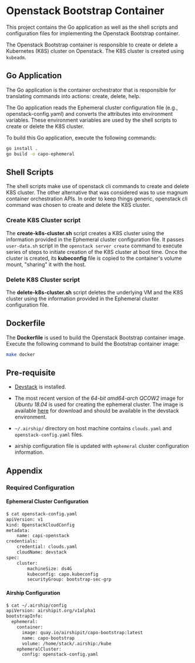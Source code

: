 # Openstack Bootstrap Container

This project contains the Go application as well as the shell scripts and configuration files for
implementing the Openstack Bootstrap container.

The Openstack Bootstrap container is responsible to create or delete a Kubernetes (K8S) cluster on
Openstack. The K8S cluster is created using `kubeadm`.

## Go Application

The Go application is the container orchestrator that is responsible for translating commands
into actions: create, delete, help.

The Go application reads the Ephemeral cluster configuration file (e.g., openstack-config.yaml) and
converts the attributes into environment variables. These environment variables are used by the
shell scripts to create or delete the K8S cluster.

To build this Go application, execute the following commands:

```bash
go install .
go build -o capo-ephemeral
```

## Shell Scripts

The shell scripts make use of openstack cli commands to create and delete K8S cluster.
The other alternative that was considered was to use magnum container orchestration APIs.
In order to keep things generic, openstack cli command was chosen to create and delete the K8S
cluster.

### Create K8S Cluster script

The **create-k8s-cluster.sh** script creates a K8S cluster using the information provided in
the Ephemeral cluster configuration file. It passes `user-data.sh` script in the
`openstack server create` command to execute series of steps to initiate creation of the K8S
cluster at boot time. Once the cluster is created, its **kubeconfig** file is copied to the
container's volume mount, "sharing" it with the host.

### Delete K8S Cluster script

The **delete-k8s-cluster.sh** script deletes the underlying VM and the K8S cluster using the
information provided in the Ephemeral cluster configuration file.

## Dockerfile

The **Dockerfile** is used to build the Openstack Bootstrap container image.
Execute the following command to build the Bootstrap container image:

```bash
make docker
```

## Pre-requisite

- [Devstack](https://docs.openstack.org/devstack/latest/guides/devstack-with-lbaas-v2.html)
is installed.
- The most recent version of the *64-bit amd64-arch QCOW2* image for *Ubuntu 18.04* is used for
creating the ephemeral cluster.
 The image is available
 [here](https://cloud-images.ubuntu.com/bionic/current/bionic-server-cloudimg-amd64.img) for
 download and should be available in the devstack environment.

- `~/.airship/` directory on host machine contains `clouds.yaml` and `openstack-config.yaml` files.
- airship configuration file is updated with `ephemeral` cluster configuration information.

## Appendix

### Required Configuration

#### Ephemeral Cluster Configuration

```bash
$ cat openstack-config.yaml
apiVersion: v1
kind: OpenstackCloudConfig
metadata:
    name: capi-openstack
credentials:
    credential: clouds.yaml
    cloudName: devstack
spec:
    cluster:
        machineSize: ds4G
        kubeconfig: capo.kubeconfig
        securityGroup: bootstrap-sec-grp
```

#### Airship Configuration

```bash
$ cat ~/.airship/config
apiVersion: airshipit.org/v1alpha1
bootstrapInfo:
  ephemeral:
    container:
      image: quay.io/airshipit/capo-bootstrap:latest
      name: capo-bootstrap
      volume: /home/stack/.airship:/kube
    ephemeralCluster:
      config: openstack-config.yaml
```
